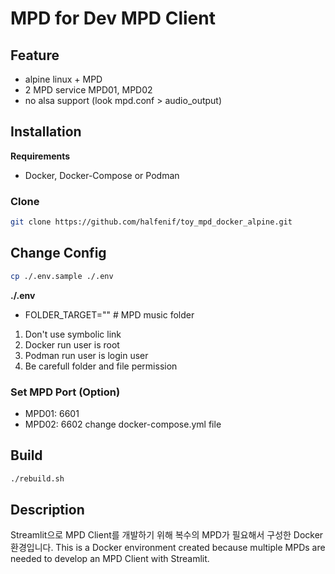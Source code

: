 # MPD for Dev MPD Client

## Feature
- alpine linux + MPD
- 2 MPD service MPD01, MPD02
- no alsa support (look mpd.conf > audio_output)

## Installation
**Requirements**
- Docker, Docker-Compose or Podman

### Clone
```bash
git clone https://github.com/halfenif/toy_mpd_docker_alpine.git
```

## Change Config
```bash
cp ./.env.sample ./.env
```

**./.env**  
- FOLDER_TARGET=""  # MPD music folder

1. Don't use symbolic link
2. Docker run user is root
3. Podman run user is login user
4. Be carefull folder and file permission


### Set MPD Port (Option)
- MPD01: 6601
- MPD02: 6602
change docker-compose.yml file

## Build
```bash
./rebuild.sh
```

## Description
Streamlit으로 MPD Client를 개발하기 위해 복수의 MPD가 필요해서 구성한 Docker환경입니다.
This is a Docker environment created because multiple MPDs are needed to develop an MPD Client with Streamlit.


